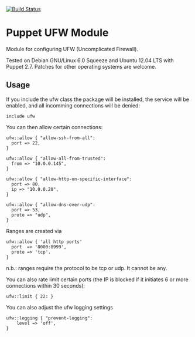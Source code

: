 [![Build Status](https://secure.travis-ci.org/attachmentgenie/attachmentgenie-ufw.png)](http://travis-ci.org/attachmentgenie/attachmentgenie-ufw)

Puppet UFW Module
=================

Module for configuring UFW (Uncomplicated Firewall).

Tested on Debian GNU/Linux 6.0 Squeeze and Ubuntu 12.04 LTS with Puppet 2.7.
Patches for other operating systems are welcome.

Usage
-----

If you include the ufw class the package will be installed, the service
will be enabled, and all incomming connections will be denied:

```puppet
include ufw
```

You can then allow certain connections:

```puppet
ufw::allow { "allow-ssh-from-all":
  port => 22,
}

ufw::allow { "allow-all-from-trusted":
  from => "10.0.0.145",
}

ufw::allow { "allow-http-on-specific-interface":
  port => 80,
  ip => "10.0.0.20",
}

ufw::allow { "allow-dns-over-udp":
  port => 53,
  proto => "udp",
}
```

Ranges are created via

```puppet
ufw::allow { 'all http ports'
  port  => '8000:8999',
  proto => 'tcp'.
}
```

n.b.: ranges require the protocol to be tcp or udp. It cannot be any.

You can also rate limit certain ports (the IP is blocked if it initiates
6 or more connections within 30 seconds):

```puppet
ufw::limit { 22: }
```
    
You can also adjust the ufw logging settings

```puppet
ufw::logging { "prevent-logging":
    level => 'off',
}
```
